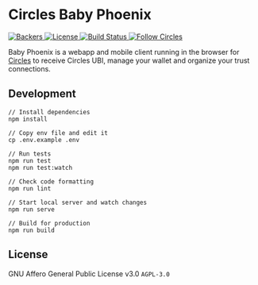 # Circles Baby Phoenix

<p>
  <a href="https://opencollective.com/circles">
    <img src="https://opencollective.com/circles/supporters/badge.svg" alt="Backers">
  </a>
  <a href="https://github.com/CirclesUBI/circles-baby-phoenix/blob/master/LICENSE">
    <img src="https://img.shields.io/badge/license-APGLv3-orange.svg" alt="License">
  </a>
  <a href="https://travis-ci.org/CirclesUBI/circles-baby-phoenix">
    <img src="https://api.travis-ci.com/CirclesUBI/circles-baby-phoenix.svg?branch=development" alt="Build Status">
  </a>
  <a href="https://twitter.com/CirclesUBI">
    <img src="https://img.shields.io/twitter/follow/circlesubi.svg?label=follow+circles" alt="Follow Circles">
  </a>
</p>

Baby Phoenix is a webapp and mobile client running in the browser for [Circles](https://joincircles.net/) to receive Circles UBI, manage your wallet and organize your trust connections.

## Development

```
// Install dependencies
npm install

// Copy env file and edit it
cp .env.example .env

// Run tests
npm run test
npm run test:watch

// Check code formatting
npm run lint

// Start local server and watch changes
npm run serve

// Build for production
npm run build
```

## License

GNU Affero General Public License v3.0 `AGPL-3.0`
